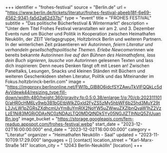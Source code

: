 +++
identifier = "frohes-festival"
source = "Berlin.de"
url = "https://www.berlin.de/tickets/literatur/frohes-festival-abeeb18f-6e69-4562-9341-fa5d2a62d37b/"
type = "event"
title = "FROHES FESTIVAL"
subtitle = "Das politische Bücherfestival & Wintermarkt"
description = "Unter dem Titel Frohes Festival veranstalten wir am 2. und 3. Dezember Events rund um Bücher und Politik in Kooperation zwischen Heimathafen Neukölln, der ZEIT Verlagsgruppe, Holtzbrinck Berlin und weiteren Partnern. In der winterlichen Zeit präsentieren wir Autor*innen, feiern Literatur und verhandeln gesellschaftspolitische Themen. Erlebe Newcomer*innen wie bereits bekannte Autor*innen live auf den Bühnen des Heimathafens, lass dein Buch signieren, lausche von Autor*innen gelesenen Texten und lass dich inspirieren: Denn neues Denken fängt oft mit Lesen an! Zwischen Paneltalks, Lesungen, Snacks und kleinen Ständen mit Büchern und weiteren Geschenkideen stehen Literatur, Politik und das Miteinander im Fokus.holtzbrinck-berlin.com"
image = "https://imgproxy.berlinonline.net/FWl1b_GlB8O6idcfSYZAwuTkVlFQQkLc5dAvVdewk44/resizing_type:fill-down/width:480/height:360/gravity:fp:0.5:0.38/enlarge:1/q:70/cb:2023111010/aHR0cHM6Ly9wb3B1bGEtbWlkZGxld2FyZS5zMy5hbWF6b25hd3MuY29tL2JvLW1pZGRsZXdhcmUvYm8uYmRlX2NoYW5uZWwuZXZlbnQvaW1hZ2VzLzE1Ni83MGRjODAxNC0zNDAzLTQ0MDQtNDk5Yy05NGJlZTlhNzQ5ZjUuanBn.jpg"
image_bucket = "https://storage.googleapis.com/fem-readup.appspot.com/frohes-festival.webp"
start_date = "2023-12-02T16:00:00.000"
end_date = "2023-12-02T16:00:00.000"
category = "Literatur"
organizer = "Heimathafen Neukölln - Saal"
updated = "2023-11-10T09:17:29.000"
languages = []
[contact]
location_street = "Karl-Marx-Straße 141"
location_city = " 12043 Berlin-Neukölln"
[location]
+++